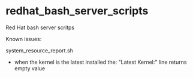 # redhat_bash_server_scripts
Red Hat bash server scritps

Known issues:

system_resource_report.sh
- when the kernel is the latest installed the: "Latest Kernel:" line returns empty value
 

